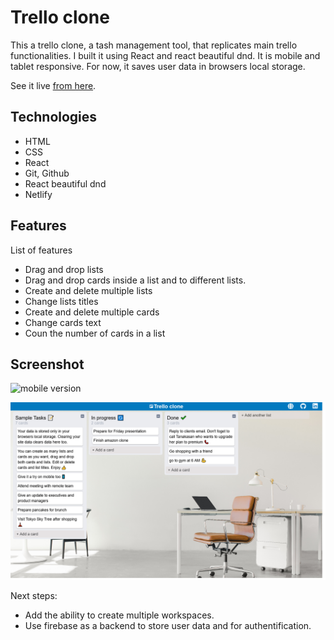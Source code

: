 # Trello clone
This a trello clone, a tash management tool, that replicates main trello functionalities. I built it using React and react beautiful dnd. It is mobile and tablet responsive. For now, it saves user data in browsers local storage.

See it live [from here](https://trello-webapp.netlify.app/).

## Technologies
* HTML
* CSS
* React
* Git, Github
* React beautiful dnd
* Netlify

## Features
List of features 
* Drag and drop lists 
* Drag and drop cards inside a list and to different lists. 
* Create and delete multiple lists
* Change lists titles
* Create and delete multiple cards
* Change cards text
* Coun the number of cards in a list

## Screenshot
![mobile version](https://raw.githubusercontent.com/OybekJP/budgetapp/master/media/mobile.png)

![desktop version](https://raw.githubusercontent.com/OybekJP/trelloclone/main/images/desktop.png)

Next steps:
* Add the ability to create multiple workspaces.
* Use firebase as a backend to store user data and for authentification.